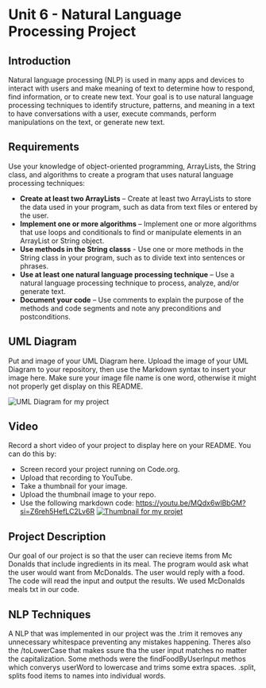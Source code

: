 # Unit 6 - Natural Language Processing Project

## Introduction

Natural language processing (NLP) is used in many apps and devices to interact with users and make meaning of text to determine how to respond, find information, or to create new text. Your goal is to use natural language processing techniques to identify structure, patterns, and meaning in a text to have conversations with a user, execute commands, perform manipulations on the text, or generate new text.

## Requirements

Use your knowledge of object-oriented programming, ArrayLists, the String class, and algorithms to create a program that uses natural language processing techniques:

- **Create at least two ArrayLists** – Create at least two ArrayLists to store the data used in your program, such as data from text files or entered by the user.
- **Implement one or more algorithms** – Implement one or more algorithms that use loops and conditionals to find or manipulate elements in an ArrayList or String object.
- **Use methods in the String classs** - Use one or more methods in the String class in your program, such as to divide text into sentences or phrases.
- **Use at least one natural language processing technique** – Use a natural language processing technique to process, analyze, and/or generate text.
- **Document your code** – Use comments to explain the purpose of the methods and code segments and note any preconditions and postconditions.

## UML Diagram

Put and image of your UML Diagram here. Upload the image of your UML Diagram to your repository, then use the Markdown syntax to insert your image here. Make sure your image file name is one word, otherwise it might not properly get display on this README.

![UML Diagram for my project](nameOfImageFileHere.png)

## Video

Record a short video of your project to display here on your README. You can do this by:

- Screen record your project running on Code.org.
- Upload that recording to YouTube.
- Take a thumbnail for your image.
- Upload the thumbnail image to your repo.
- Use the following markdown code:
https://youtu.be/MQdx6wlBbGM?si=Z6reh5HefLC2Lv6R
[![Thumbnail for my projet](nameOfThumbnail.png)](youtube-URL-here)

## Project Description
Our goal of our project is so that the user can recieve items from Mc Donalds that include ingredients in its meal. The program would ask what the user would want from McDonalds. The user would reply with a food. The code will read the input and output the results. We used McDonalds meals txt in our code.

## NLP Techniques
A NLP that was implemented in our project was the .trim it removes any unnecessary whitespace preventing any mistakes happening. Theres also the /toLowerCase that makes ssure tha the user input matches no matter the capitalization. Some methods were the findFoodByUserInput methos which converys userWord to lowercase and trims some extra spaces. .split, splits food items to names into individual words. 

